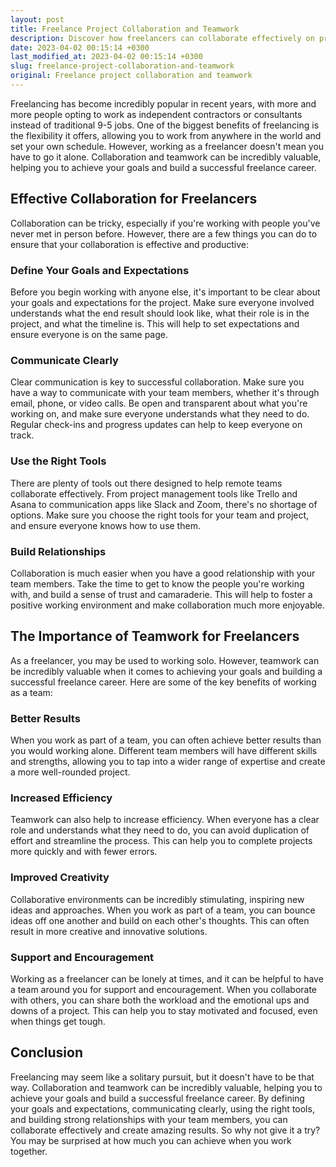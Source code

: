 ```yaml
---
layout: post
title: Freelance Project Collaboration and Teamwork
description: Discover how freelancers can collaborate effectively on projects and work as a team to achieve success.
date: 2023-04-02 00:15:14 +0300
last_modified_at: 2023-04-02 00:15:14 +0300
slug: freelance-project-collaboration-and-teamwork
original: Freelance project collaboration and teamwork
---
```

Freelancing has become incredibly popular in recent years, with more and more people opting to work as independent contractors or consultants instead of traditional 9-5 jobs. One of the biggest benefits of freelancing is the flexibility it offers, allowing you to work from anywhere in the world and set your own schedule. However, working as a freelancer doesn't mean you have to go it alone. Collaboration and teamwork can be incredibly valuable, helping you to achieve your goals and build a successful freelance career. 

## Effective Collaboration for Freelancers

Collaboration can be tricky, especially if you're working with people you've never met in person before. However, there are a few things you can do to ensure that your collaboration is effective and productive:

### Define Your Goals and Expectations

Before you begin working with anyone else, it's important to be clear about your goals and expectations for the project. Make sure everyone involved understands what the end result should look like, what their role is in the project, and what the timeline is. This will help to set expectations and ensure everyone is on the same page.

### Communicate Clearly

Clear communication is key to successful collaboration. Make sure you have a way to communicate with your team members, whether it's through email, phone, or video calls. Be open and transparent about what you're working on, and make sure everyone understands what they need to do. Regular check-ins and progress updates can help to keep everyone on track.

### Use the Right Tools

There are plenty of tools out there designed to help remote teams collaborate effectively. From project management tools like Trello and Asana to communication apps like Slack and Zoom, there's no shortage of options. Make sure you choose the right tools for your team and project, and ensure everyone knows how to use them.

### Build Relationships

Collaboration is much easier when you have a good relationship with your team members. Take the time to get to know the people you're working with, and build a sense of trust and camaraderie. This will help to foster a positive working environment and make collaboration much more enjoyable.

## The Importance of Teamwork for Freelancers

As a freelancer, you may be used to working solo. However, teamwork can be incredibly valuable when it comes to achieving your goals and building a successful freelance career. Here are some of the key benefits of working as a team:

### Better Results

When you work as part of a team, you can often achieve better results than you would working alone. Different team members will have different skills and strengths, allowing you to tap into a wider range of expertise and create a more well-rounded project.

### Increased Efficiency

Teamwork can also help to increase efficiency. When everyone has a clear role and understands what they need to do, you can avoid duplication of effort and streamline the process. This can help you to complete projects more quickly and with fewer errors.

### Improved Creativity

Collaborative environments can be incredibly stimulating, inspiring new ideas and approaches. When you work as part of a team, you can bounce ideas off one another and build on each other's thoughts. This can often result in more creative and innovative solutions.

### Support and Encouragement

Working as a freelancer can be lonely at times, and it can be helpful to have a team around you for support and encouragement. When you collaborate with others, you can share both the workload and the emotional ups and downs of a project. This can help you to stay motivated and focused, even when things get tough.

## Conclusion

Freelancing may seem like a solitary pursuit, but it doesn't have to be that way. Collaboration and teamwork can be incredibly valuable, helping you to achieve your goals and build a successful freelance career. By defining your goals and expectations, communicating clearly, using the right tools, and building strong relationships with your team members, you can collaborate effectively and create amazing results. So why not give it a try? You may be surprised at how much you can achieve when you work together.